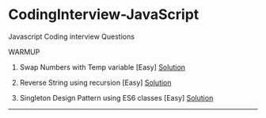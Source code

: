 # CodingInterview-JavaScript
Javascript Coding interview Questions

WARMUP

1. Swap Numbers with Temp variable [Easy]                                                              [Solution](https://github.com/PalsRoy/Javascript_coding_interview_Solutions/blob/master/10%20Days%20of%20Javascript/swapWithoutTemp.js)

2. Reverse String using recursion [Easy]
[Solution](https://github.com/PalsRoy/Javascript_coding_interview_Solutions/blob/master/10%20Days%20of%20Javascript/reverseStringWithRecursion.js)

3. Singleton Design Pattern using ES6 classes [Easy]
[Solution](https://github.com/PalsRoy/Javascript_coding_interview_Solutions/blob/master/10%20Days%20of%20Javascript/singletonPatternES6.js)









-------------------------------------------------------------------------------------------------
